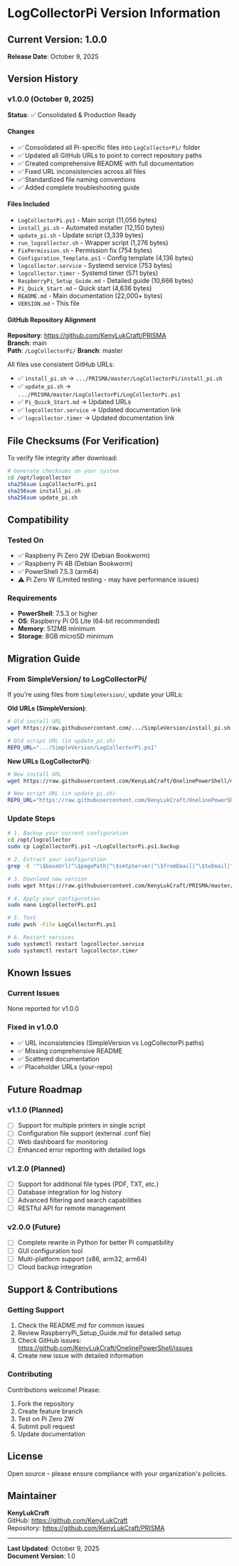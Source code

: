 # LogCollectorPi Version Information

## Current Version: 1.0.0
**Release Date**: October 9, 2025

## Version History

### v1.0.0 (October 9, 2025)
**Status**: ✅ Consolidated & Production Ready

#### Changes
- ✅ Consolidated all Pi-specific files into `LogCollectorPi/` folder
- ✅ Updated all GitHub URLs to point to correct repository paths
- ✅ Created comprehensive README with full documentation
- ✅ Fixed URL inconsistencies across all files
- ✅ Standardized file naming conventions
- ✅ Added complete troubleshooting guide

#### Files Included
- `LogCollectorPi.ps1` - Main script (11,056 bytes)
- `install_pi.sh` - Automated installer (12,150 bytes)
- `update_pi.sh` - Update script (3,339 bytes)
- `run_logcollector.sh` - Wrapper script (1,276 bytes)
- `FixPermission.sh` - Permission fix (754 bytes)
- `Configuration_Template.ps1` - Config template (4,136 bytes)
- `logcollector.service` - Systemd service (753 bytes)
- `logcollector.timer` - Systemd timer (571 bytes)
- `RaspberryPi_Setup_Guide.md` - Detailed guide (10,666 bytes)
- `Pi_Quick_Start.md` - Quick start (4,636 bytes)
- `README.md` - Main documentation (22,000+ bytes)
- `VERSION.md` - This file

#### GitHub Repository Alignment
**Repository**: https://github.com/KenyLukCraft/PRISMA  
**Branch**: main  
**Path**: `/LogCollectorPi/`
**Branch**: master

All files use consistent GitHub URLs:
- ✅ `install_pi.sh` → `.../PRISMA/master/LogCollectorPi/install_pi.sh`
- ✅ `update_pi.sh` → `.../PRISMA/master/LogCollectorPi/LogCollectorPi.ps1`
- ✅ `Pi_Quick_Start.md` → Updated URLs
- ✅ `logcollector.service` → Updated documentation link
- ✅ `logcollector.timer` → Updated documentation link

## File Checksums (For Verification)

To verify file integrity after download:

```bash
# Generate checksums on your system
cd /opt/logcollector
sha256sum LogCollectorPi.ps1
sha256sum install_pi.sh
sha256sum update_pi.sh
```

## Compatibility

### Tested On
- ✅ Raspberry Pi Zero 2W (Debian Bookworm)
- ✅ Raspberry Pi 4B (Debian Bookworm)
- ✅ PowerShell 7.5.3 (arm64)
- ⚠️ Pi Zero W (Limited testing - may have performance issues)

### Requirements
- **PowerShell**: 7.5.3 or higher
- **OS**: Raspberry Pi OS Lite (64-bit recommended)
- **Memory**: 512MB minimum
- **Storage**: 8GB microSD minimum

## Migration Guide

### From SimpleVersion/ to LogCollectorPi/

If you're using files from `SimpleVersion/`, update your URLs:

**Old URLs (SimpleVersion)**:
```bash
# Old install URL
wget https://raw.githubusercontent.com/.../SimpleVersion/install_pi.sh

# Old script URL (in update_pi.sh)
REPO_URL=".../SimpleVersion/LogCollectorPi.ps1"
```

**New URLs (LogCollectorPi)**:
```bash
# New install URL
wget https://raw.githubusercontent.com/KenyLukCraft/OnelinePowerShell/main/LogCollectorPi/install_pi.sh

# New script URL (in update_pi.sh)
REPO_URL="https://raw.githubusercontent.com/KenyLukCraft/OnelinePowerShell/main/LogCollectorPi/LogCollectorPi.ps1"
```

### Update Steps
```bash
# 1. Backup your current configuration
cd /opt/logcollector
sudo cp LogCollectorPi.ps1 ~/LogCollectorPi.ps1.backup

# 2. Extract your configuration
grep -E '^\$baseUrl|^\$pagePath|^\$smtpServer|^\$fromEmail|^\$toEmail|^\$base64Password' ~/LogCollectorPi.ps1.backup

# 3. Download new version
sudo wget https://raw.githubusercontent.com/KenyLukCraft/PRISMA/master/LogCollectorPi/LogCollectorPi.ps1 -O LogCollectorPi.ps1

# 4. Apply your configuration
sudo nano LogCollectorPi.ps1

# 5. Test
sudo pwsh -File LogCollectorPi.ps1

# 6. Restart services
sudo systemctl restart logcollector.service
sudo systemctl restart logcollector.timer
```

## Known Issues

### Current Issues
None reported for v1.0.0

### Fixed in v1.0.0
- ✅ URL inconsistencies (SimpleVersion vs LogCollectorPi paths)
- ✅ Missing comprehensive README
- ✅ Scattered documentation
- ✅ Placeholder URLs (your-repo)

## Future Roadmap

### v1.1.0 (Planned)
- [ ] Support for multiple printers in single script
- [ ] Configuration file support (external .conf file)
- [ ] Web dashboard for monitoring
- [ ] Enhanced error reporting with detailed logs

### v1.2.0 (Planned)
- [ ] Support for additional file types (PDF, TXT, etc.)
- [ ] Database integration for log history
- [ ] Advanced filtering and search capabilities
- [ ] RESTful API for remote management

### v2.0.0 (Future)
- [ ] Complete rewrite in Python for better Pi compatibility
- [ ] GUI configuration tool
- [ ] Multi-platform support (x86, arm32, arm64)
- [ ] Cloud backup integration

## Support & Contributions

### Getting Support
1. Check the README.md for common issues
2. Review RaspberryPi_Setup_Guide.md for detailed setup
3. Check GitHub issues: https://github.com/KenyLukCraft/OnelinePowerShell/issues
4. Create new issue with detailed information

### Contributing
Contributions welcome! Please:
1. Fork the repository
2. Create feature branch
3. Test on Pi Zero 2W
4. Submit pull request
5. Update documentation

## License
Open source - please ensure compliance with your organization's policies.

## Maintainer
**KenyLukCraft**  
GitHub: https://github.com/KenyLukCraft  
Repository: https://github.com/KenyLukCraft/PRISMA

---

**Last Updated**: October 9, 2025  
**Document Version**: 1.0

